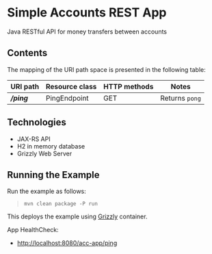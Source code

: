 Simple Accounts REST App
=========================

Java RESTful API for money transfers between accounts

Contents
--------

The mapping of the URI path space is presented in the following table:

URI path             | Resource class      | HTTP methods | Notes
-------------------- | ------------------- | ------------ | --------------------------------------------------------
**_/ping_**          | PingEndpoint        |  GET         |  Returns `pong`

Technologies
------------
- JAX-RS API
- H2 in memory database
- Grizzly Web Server

Running the Example
-------------------

Run the example as follows:

>     mvn clean package -P run

This deploys the example using [Grizzly](http://grizzly.java.net/) container.

App HealthCheck:
-   <http://localhost:8080/acc-app/ping>